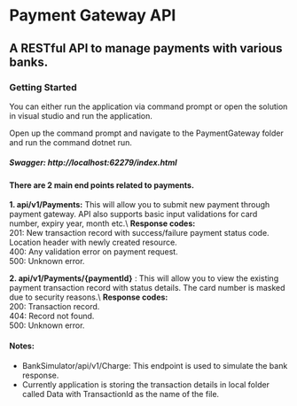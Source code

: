 # Payment Gateway API

## A RESTful API to manage payments with various banks.

### Getting Started

  You can either run the application via command prompt or open the solution in visual studio and run the application.

  Open up the command prompt and navigate to the PaymentGateway folder and run the command dotnet run. 

##### Swagger: http://localhost:62279/index.html

#### There are 2 main end points related to payments.

**1. api/v1/Payments:** This will allow you to submit new payment through payment gateway. API also supports basic input validations for card number, expiry year, month etc.\\
      **Response codes:**\
          201: New transaction record with success/failure payment status code. Location header with newly created resource.\
          400: Any validation error on payment request.\
          500: Unknown error.

**2. api/v1/Payments/{paymentId}** : This will allow you to view the existing payment transaction record with status details. The card number is masked due to security reasons.\\
      **Response codes:**\
          200: Transaction record.\
          404: Record not found.\
          500: Unknown error.

#### Notes:
  * BankSimulator/api/v1/Charge: This endpoint is used to simulate the bank response.
  * Currently application is storing the transaction details in local folder called Data with TransactionId as the name of the file.
